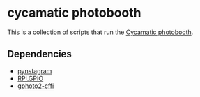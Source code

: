 cycamatic photobooth
====================

This is a collection of scripts that run the
[Cycamatic photobooth](https://lukecyca.com/2015/cycamatic-photobooth.html).

Dependencies
------------

* [pynstagram](https://github.com/mr0re1/pynstagram)
* [RPi.GPIO](https://pypi.python.org/pypi/RPi.GPIO)
* [gphoto2-cffi](https://github.com/jbaiter/gphoto2-cffi)
